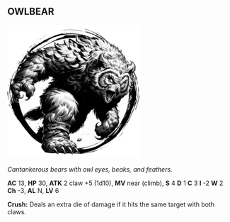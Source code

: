 ## OWLBEAR

![](images/owlbear.webp)

_Cantankerous bears with owl eyes, beaks, and feathers._

**AC** 13, **HP** 30, **ATK** 2 claw +5 (1d10), **MV** near (climb), **S** 4 **D** 1 **C** 3 **I** -2 **W** 2 **Ch** -3, **AL** N, **LV** 6

**Crush:** Deals an extra die of damage if it hits the same target with both claws.


